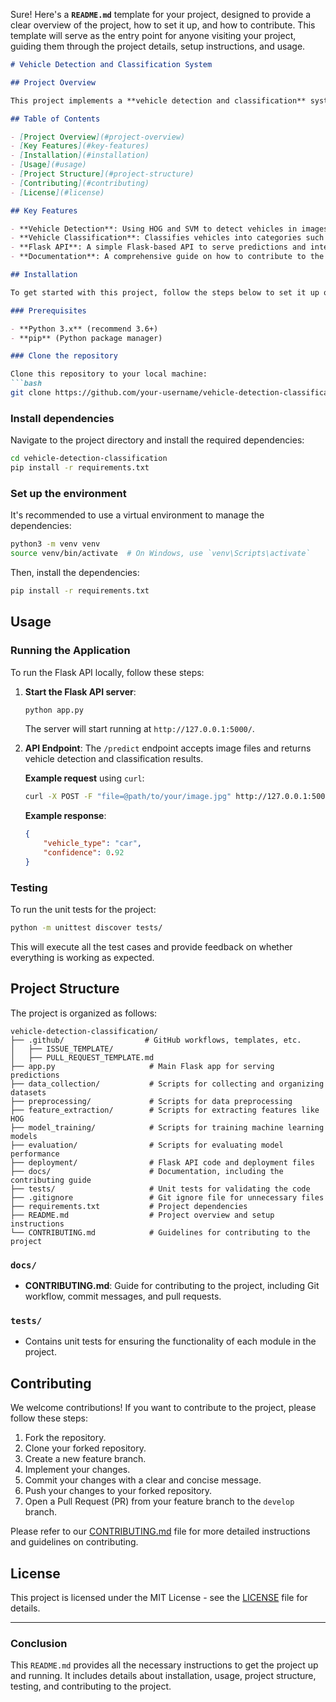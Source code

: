 Sure! Here's a **`README.md`** template for your project, designed to provide a clear overview of the project, how to set it up, and how to contribute. This template will serve as the entry point for anyone visiting your project, guiding them through the project details, setup instructions, and usage.

```markdown
# Vehicle Detection and Classification System

## Project Overview

This project implements a **vehicle detection and classification** system using **traditional machine learning techniques** such as **Histogram of Oriented Gradients (HOG)** and **Support Vector Machines (SVM)**. The system is designed to detect and classify vehicles from images, and it is deployed via a **Flask API** for easy integration and use.

## Table of Contents

- [Project Overview](#project-overview)
- [Key Features](#key-features)
- [Installation](#installation)
- [Usage](#usage)
- [Project Structure](#project-structure)
- [Contributing](#contributing)
- [License](#license)

## Key Features

- **Vehicle Detection**: Using HOG and SVM to detect vehicles in images.
- **Vehicle Classification**: Classifies vehicles into categories such as cars, trucks, and bikes using machine learning models like Random Forest.
- **Flask API**: A simple Flask-based API to serve predictions and integrate with other applications.
- **Documentation**: A comprehensive guide on how to contribute to the project, including coding standards, testing, and branch management.

## Installation

To get started with this project, follow the steps below to set it up on your local machine.

### Prerequisites

- **Python 3.x** (recommend 3.6+)
- **pip** (Python package manager)

### Clone the repository

Clone this repository to your local machine:
```bash
git clone https://github.com/your-username/vehicle-detection-classification.git
```

### Install dependencies

Navigate to the project directory and install the required dependencies:
```bash
cd vehicle-detection-classification
pip install -r requirements.txt
```

### Set up the environment

It's recommended to use a virtual environment to manage the dependencies:
```bash
python3 -m venv venv
source venv/bin/activate  # On Windows, use `venv\Scripts\activate`
```

Then, install the dependencies:
```bash
pip install -r requirements.txt
```

## Usage

### Running the Application

To run the Flask API locally, follow these steps:

1. **Start the Flask API server**:
   ```bash
   python app.py
   ```

   The server will start running at `http://127.0.0.1:5000/`.

2. **API Endpoint**:
   The `/predict` endpoint accepts image files and returns vehicle detection and classification results.

   **Example request** using `curl`:
   ```bash
   curl -X POST -F "file=@path/to/your/image.jpg" http://127.0.0.1:5000/predict
   ```

   **Example response**:
   ```json
   {
       "vehicle_type": "car",
       "confidence": 0.92
   }
   ```

### Testing

To run the unit tests for the project:
```bash
python -m unittest discover tests/
```

This will execute all the test cases and provide feedback on whether everything is working as expected.

## Project Structure

The project is organized as follows:

```
vehicle-detection-classification/
├── .github/                  # GitHub workflows, templates, etc.
│   ├── ISSUE_TEMPLATE/
│   ├── PULL_REQUEST_TEMPLATE.md
├── app.py                     # Main Flask app for serving predictions
├── data_collection/           # Scripts for collecting and organizing datasets
├── preprocessing/             # Scripts for data preprocessing
├── feature_extraction/        # Scripts for extracting features like HOG
├── model_training/            # Scripts for training machine learning models
├── evaluation/                # Scripts for evaluating model performance
├── deployment/                # Flask API code and deployment files
├── docs/                      # Documentation, including the contributing guide
├── tests/                     # Unit tests for validating the code
├── .gitignore                 # Git ignore file for unnecessary files
├── requirements.txt           # Project dependencies
├── README.md                  # Project overview and setup instructions
└── CONTRIBUTING.md            # Guidelines for contributing to the project
```

### `docs/`
- **CONTRIBUTING.md**: Guide for contributing to the project, including Git workflow, commit messages, and pull requests.
  
### `tests/`
- Contains unit tests for ensuring the functionality of each module in the project.

## Contributing

We welcome contributions! If you want to contribute to the project, please follow these steps:

1. Fork the repository.
2. Clone your forked repository.
3. Create a new feature branch.
4. Implement your changes.
5. Commit your changes with a clear and concise message.
6. Push your changes to your forked repository.
7. Open a Pull Request (PR) from your feature branch to the `develop` branch.

Please refer to our [CONTRIBUTING.md](docs/CONTRIBUTING.md) file for more detailed instructions and guidelines on contributing.

## License

This project is licensed under the MIT License - see the [LICENSE](LICENSE) file for details.

---

### **Conclusion**

This `README.md` provides all the necessary instructions to get the project up and running. It includes details about installation, usage, project structure, testing, and contributing to the project. 

